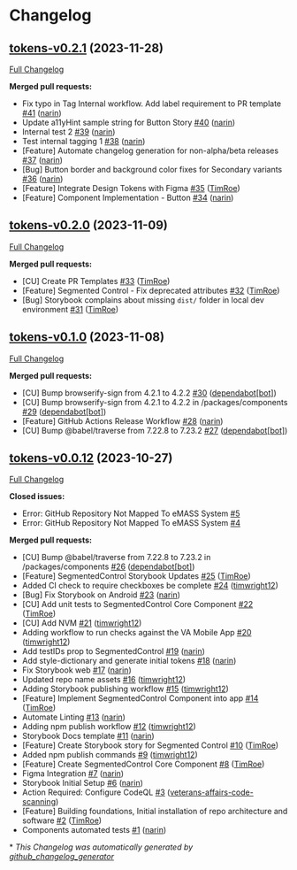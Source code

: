 # Changelog

## [tokens-v0.2.1](https://github.com/department-of-veterans-affairs/va-mobile-library/tree/tokens-v0.2.1) (2023-11-28)

[Full Changelog](https://github.com/department-of-veterans-affairs/va-mobile-library/compare/tokens-v0.2.0...tokens-v0.2.1)

**Merged pull requests:**

- Fix typo in Tag Internal workflow.  Add label requirement to PR template [\#41](https://github.com/department-of-veterans-affairs/va-mobile-library/pull/41) ([narin](https://github.com/narin))
- Update a11yHint sample string for Button Story [\#40](https://github.com/department-of-veterans-affairs/va-mobile-library/pull/40) ([narin](https://github.com/narin))
- Internal test 2 [\#39](https://github.com/department-of-veterans-affairs/va-mobile-library/pull/39) ([narin](https://github.com/narin))
- Test internal tagging 1 [\#38](https://github.com/department-of-veterans-affairs/va-mobile-library/pull/38) ([narin](https://github.com/narin))
- \[Feature\] Automate changelog generation for non-alpha/beta releases [\#37](https://github.com/department-of-veterans-affairs/va-mobile-library/pull/37) ([narin](https://github.com/narin))
- \[Bug\] Button border and background color fixes for Secondary variants [\#36](https://github.com/department-of-veterans-affairs/va-mobile-library/pull/36) ([narin](https://github.com/narin))
- \[Feature\] Integrate Design Tokens with Figma  [\#35](https://github.com/department-of-veterans-affairs/va-mobile-library/pull/35) ([TimRoe](https://github.com/TimRoe))
- \[Feature\] Component Implementation - Button [\#34](https://github.com/department-of-veterans-affairs/va-mobile-library/pull/34) ([narin](https://github.com/narin))

## [tokens-v0.2.0](https://github.com/department-of-veterans-affairs/va-mobile-library/tree/tokens-v0.2.0) (2023-11-09)

[Full Changelog](https://github.com/department-of-veterans-affairs/va-mobile-library/compare/tokens-v0.1.0...tokens-v0.2.0)

**Merged pull requests:**

- \[CU\] Create PR Templates [\#33](https://github.com/department-of-veterans-affairs/va-mobile-library/pull/33) ([TimRoe](https://github.com/TimRoe))
- \[Feature\] Segmented Control - Fix deprecated attributes [\#32](https://github.com/department-of-veterans-affairs/va-mobile-library/pull/32) ([TimRoe](https://github.com/TimRoe))
- \[Bug\] Storybook complains about missing `dist/` folder in local dev environment [\#31](https://github.com/department-of-veterans-affairs/va-mobile-library/pull/31) ([TimRoe](https://github.com/TimRoe))

## [tokens-v0.1.0](https://github.com/department-of-veterans-affairs/va-mobile-library/tree/tokens-v0.1.0) (2023-11-08)

[Full Changelog](https://github.com/department-of-veterans-affairs/va-mobile-library/compare/tokens-v0.0.12...tokens-v0.1.0)

**Merged pull requests:**

- \[CU\] Bump browserify-sign from 4.2.1 to 4.2.2 [\#30](https://github.com/department-of-veterans-affairs/va-mobile-library/pull/30) ([dependabot[bot]](https://github.com/apps/dependabot))
- \[CU\] Bump browserify-sign from 4.2.1 to 4.2.2 in /packages/components [\#29](https://github.com/department-of-veterans-affairs/va-mobile-library/pull/29) ([dependabot[bot]](https://github.com/apps/dependabot))
- \[Feature\] GitHub Actions Release Workflow [\#28](https://github.com/department-of-veterans-affairs/va-mobile-library/pull/28) ([narin](https://github.com/narin))
- \[CU\] Bump @babel/traverse from 7.22.8 to 7.23.2 [\#27](https://github.com/department-of-veterans-affairs/va-mobile-library/pull/27) ([dependabot[bot]](https://github.com/apps/dependabot))

## [tokens-v0.0.12](https://github.com/department-of-veterans-affairs/va-mobile-library/tree/tokens-v0.0.12) (2023-10-27)

[Full Changelog](https://github.com/department-of-veterans-affairs/va-mobile-library/compare/bfe7f18051ff4723b5e7085061f9b2749690d10d...tokens-v0.0.12)

**Closed issues:**

- Error: GitHub Repository Not Mapped To eMASS System [\#5](https://github.com/department-of-veterans-affairs/va-mobile-library/issues/5)
- Error: GitHub Repository Not Mapped To eMASS System [\#4](https://github.com/department-of-veterans-affairs/va-mobile-library/issues/4)

**Merged pull requests:**

- \[CU\] Bump @babel/traverse from 7.22.8 to 7.23.2 in /packages/components [\#26](https://github.com/department-of-veterans-affairs/va-mobile-library/pull/26) ([dependabot[bot]](https://github.com/apps/dependabot))
- \[Feature\] SegmentedControl Storybook Updates [\#25](https://github.com/department-of-veterans-affairs/va-mobile-library/pull/25) ([TimRoe](https://github.com/TimRoe))
- Added CI check to require checkboxes be complete [\#24](https://github.com/department-of-veterans-affairs/va-mobile-library/pull/24) ([timwright12](https://github.com/timwright12))
- \[Bug\] Fix Storybook on Android [\#23](https://github.com/department-of-veterans-affairs/va-mobile-library/pull/23) ([narin](https://github.com/narin))
- \[CU\] Add unit tests to SegmentedControl Core Component [\#22](https://github.com/department-of-veterans-affairs/va-mobile-library/pull/22) ([TimRoe](https://github.com/TimRoe))
- \[CU\] Add NVM [\#21](https://github.com/department-of-veterans-affairs/va-mobile-library/pull/21) ([timwright12](https://github.com/timwright12))
- Adding workflow to run checks against the VA Mobile App [\#20](https://github.com/department-of-veterans-affairs/va-mobile-library/pull/20) ([timwright12](https://github.com/timwright12))
- Add testIDs prop to SegmentedControl [\#19](https://github.com/department-of-veterans-affairs/va-mobile-library/pull/19) ([narin](https://github.com/narin))
- Add style-dictionary and generate initial tokens [\#18](https://github.com/department-of-veterans-affairs/va-mobile-library/pull/18) ([narin](https://github.com/narin))
- Fix Storybook web [\#17](https://github.com/department-of-veterans-affairs/va-mobile-library/pull/17) ([narin](https://github.com/narin))
- Updated repo name assets [\#16](https://github.com/department-of-veterans-affairs/va-mobile-library/pull/16) ([timwright12](https://github.com/timwright12))
- Adding Storybook publishing workflow [\#15](https://github.com/department-of-veterans-affairs/va-mobile-library/pull/15) ([timwright12](https://github.com/timwright12))
- \[Feature\] Implement SegmentedControl Component into app [\#14](https://github.com/department-of-veterans-affairs/va-mobile-library/pull/14) ([TimRoe](https://github.com/TimRoe))
- Automate Linting [\#13](https://github.com/department-of-veterans-affairs/va-mobile-library/pull/13) ([narin](https://github.com/narin))
- Adding npm publish workflow [\#12](https://github.com/department-of-veterans-affairs/va-mobile-library/pull/12) ([timwright12](https://github.com/timwright12))
- Storybook Docs template [\#11](https://github.com/department-of-veterans-affairs/va-mobile-library/pull/11) ([narin](https://github.com/narin))
- \[Feature\] Create Storybook story for Segmented Control [\#10](https://github.com/department-of-veterans-affairs/va-mobile-library/pull/10) ([TimRoe](https://github.com/TimRoe))
- Added npm publish commands [\#9](https://github.com/department-of-veterans-affairs/va-mobile-library/pull/9) ([timwright12](https://github.com/timwright12))
- \[Feature\] Create SegmentedControl Core Component [\#8](https://github.com/department-of-veterans-affairs/va-mobile-library/pull/8) ([TimRoe](https://github.com/TimRoe))
- Figma Integration [\#7](https://github.com/department-of-veterans-affairs/va-mobile-library/pull/7) ([narin](https://github.com/narin))
- Storybook Initial Setup [\#6](https://github.com/department-of-veterans-affairs/va-mobile-library/pull/6) ([narin](https://github.com/narin))
- Action Required: Configure CodeQL [\#3](https://github.com/department-of-veterans-affairs/va-mobile-library/pull/3) ([veterans-affairs-code-scanning](https://github.com/veterans-affairs-code-scanning))
- \[Feature\] Building foundations, Initial installation of repo architecture and software [\#2](https://github.com/department-of-veterans-affairs/va-mobile-library/pull/2) ([TimRoe](https://github.com/TimRoe))
- Components automated tests [\#1](https://github.com/department-of-veterans-affairs/va-mobile-library/pull/1) ([narin](https://github.com/narin))



\* *This Changelog was automatically generated by [github_changelog_generator](https://github.com/github-changelog-generator/github-changelog-generator)*
